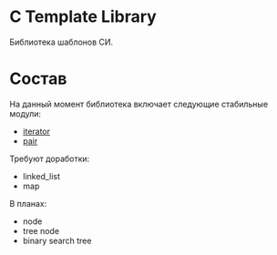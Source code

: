 C Template Library
==================

Библиотека шаблонов СИ.

Состав
======

На данный момент библиотека включает следующие стабильные модули:
  - [iterator][]
  - [pair][]

Требуют доработки:
  - linked_list
  - map

В планах:
  - node
  - tree node
  - binary search tree 
  

[iterator]: https://github.com/gysevvlad/CTL/blob/master/ITERATOR.md
[pair]: https://github.com/gysevvlad/CTL/blob/master/PAIR.md


